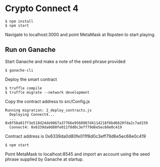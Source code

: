 # Crypto Connect 4
```
$ npm install
$ npm start
```
Navigate to localhost:3000 and point MetaMask at Ropsten to start playing.

## Run on Ganache
Start Ganache and make a note of the seed phrase provided
```
$ ganache-cli
```
Deploy the smart contract
```
$ truffle compile
$ truffle migrate --network development
```
Copy the contract address to src/Config.js
```
Running migration: 2_deploy_contracts.js
  Deploying Connect4...
  ... 0x0f58a01ff3e518d24de9867a37766e9568907d4114218f6bd6620fda2c7ad159
  Connect4: 0x6339da0d80fe011f8d0c3eff79d6e5ec68e0c419
```
Contract address is 0x6339da0d80fe011f8d0c3eff79d6e5ec68e0c419
```
$ npm start
```
Point MetaMask to localhost:8545 and import an account using the seed phrase supplied by Ganache at startup.
